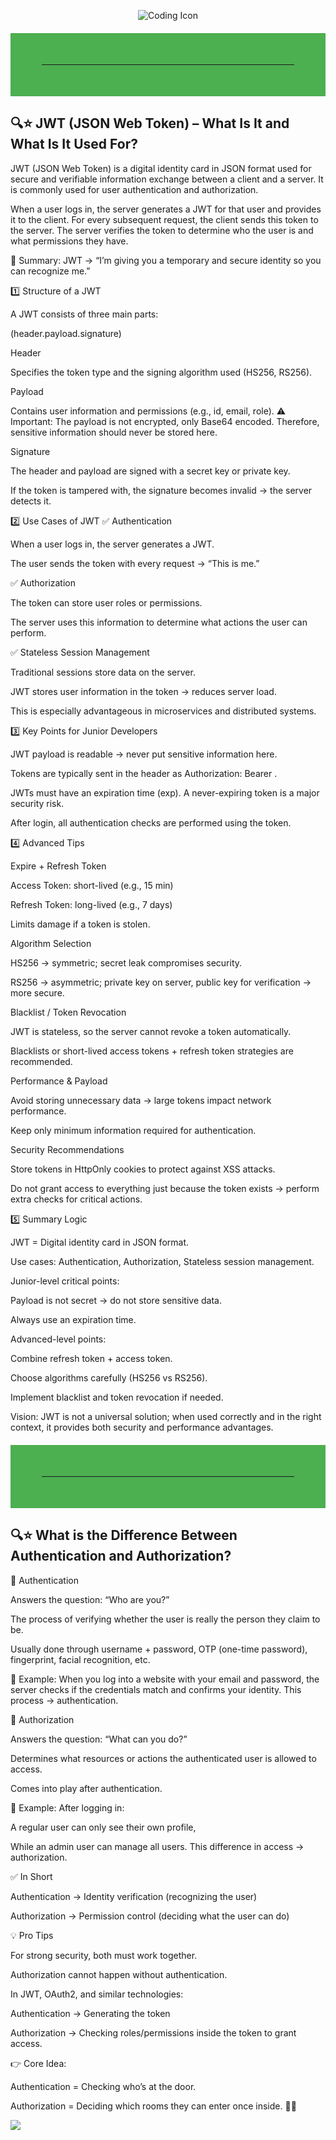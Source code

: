 <p align="center">
  <img src="https://img.icons8.com/external-flaticons-lineal-color-flat-icons/64/000000/external-coding-web-development-flaticons-lineal-color-flat-icons.png" alt="Coding Icon" />
</p>

<hr style="border: 50px solid #4CAF50; margin: 20px 0;">

## 🔍⭐ JWT (JSON Web Token) – What Is It and What Is It Used For?

JWT (JSON Web Token) is a digital identity card in JSON format used for secure and verifiable information exchange between a client and a server.
It is commonly used for user authentication and authorization.

When a user logs in, the server generates a JWT for that user and provides it to the client. For every subsequent request, the client sends this token to the server. The server verifies the token to determine who the user is and what permissions they have.

📌 Summary: JWT → “I’m giving you a temporary and secure identity so you can recognize me.”

1️⃣ Structure of a JWT

A JWT consists of three main parts:

(header.payload.signature)


Header

Specifies the token type and the signing algorithm used (HS256, RS256).

Payload

Contains user information and permissions (e.g., id, email, role).
⚠️ Important: The payload is not encrypted, only Base64 encoded. Therefore, sensitive information should never be stored here.

Signature

The header and payload are signed with a secret key or private key.

If the token is tampered with, the signature becomes invalid → the server detects it.

2️⃣ Use Cases of JWT
✅ Authentication

When a user logs in, the server generates a JWT.

The user sends the token with every request → “This is me.”

✅ Authorization

The token can store user roles or permissions.

The server uses this information to determine what actions the user can perform.

✅ Stateless Session Management

Traditional sessions store data on the server.

JWT stores user information in the token → reduces server load.

This is especially advantageous in microservices and distributed systems.

3️⃣ Key Points for Junior Developers

JWT payload is readable → never put sensitive information here.

Tokens are typically sent in the header as Authorization: Bearer <token>.

JWTs must have an expiration time (exp). A never-expiring token is a major security risk.

After login, all authentication checks are performed using the token.

4️⃣ Advanced Tips

Expire + Refresh Token

Access Token: short-lived (e.g., 15 min)

Refresh Token: long-lived (e.g., 7 days)

Limits damage if a token is stolen.

Algorithm Selection

HS256 → symmetric; secret leak compromises security.

RS256 → asymmetric; private key on server, public key for verification → more secure.

Blacklist / Token Revocation

JWT is stateless, so the server cannot revoke a token automatically.

Blacklists or short-lived access tokens + refresh token strategies are recommended.

Performance & Payload

Avoid storing unnecessary data → large tokens impact network performance.

Keep only minimum information required for authentication.

Security Recommendations

Store tokens in HttpOnly cookies to protect against XSS attacks.

Do not grant access to everything just because the token exists → perform extra checks for critical actions.

5️⃣ Summary Logic

JWT = Digital identity card in JSON format.

Use cases: Authentication, Authorization, Stateless session management.

Junior-level critical points:

Payload is not secret → do not store sensitive data.

Always use an expiration time.

Advanced-level points:

Combine refresh token + access token.

Choose algorithms carefully (HS256 vs RS256).

Implement blacklist and token revocation if needed.

Vision: JWT is not a universal solution; when used correctly and in the right context, it provides both security and performance advantages.

<hr style="border: 50px solid #4CAF50; margin: 20px 0;">


## 🔍⭐ What is the Difference Between Authentication and Authorization?

🔑 Authentication

Answers the question: “Who are you?”

The process of verifying whether the user is really the person they claim to be.

Usually done through username + password, OTP (one-time password), fingerprint, facial recognition, etc.

📌 Example:
When you log into a website with your email and password, the server checks if the credentials match and confirms your identity. This process → authentication.

🛂 Authorization

Answers the question: “What can you do?”

Determines what resources or actions the authenticated user is allowed to access.

Comes into play after authentication.

📌 Example:
After logging in:

A regular user can only see their own profile,

While an admin user can manage all users.
This difference in access → authorization.

✅ In Short

Authentication → Identity verification (recognizing the user)

Authorization → Permission control (deciding what the user can do)

💡 Pro Tips

For strong security, both must work together.

Authorization cannot happen without authentication.

In JWT, OAuth2, and similar technologies:

Authentication → Generating the token

Authorization → Checking roles/permissions inside the token to grant access.

👉 Core Idea:

Authentication = Checking who’s at the door.

Authorization = Deciding which rooms they can enter once inside. 🚪🔐

  <img src="https://capsule-render.vercel.app/api?type=waving&color=0:0f2027,50:203a43,100:2c5364&height=200&section=footer&text=Thanks%20for%20visiting!%20🚀&fontSize=30&fontColor=ffffff" />
</p>
